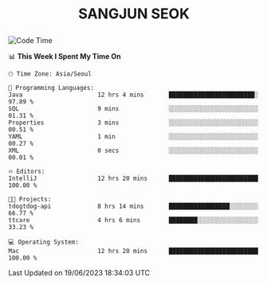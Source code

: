 <h1>
 <p align="center">
   SANGJUN SEOK
 </p>
</h1>

<!--START_SECTION:waka-->
![Code Time](http://img.shields.io/badge/Code%20Time-2%2C630%20hrs%208%20mins-blue)

📊 **This Week I Spent My Time On** 

```text
🕑︎ Time Zone: Asia/Seoul

💬 Programming Languages: 
Java                     12 hrs 4 mins       ████████████████████████░   97.89 % 
SQL                      9 mins              ░░░░░░░░░░░░░░░░░░░░░░░░░   01.31 % 
Properties               3 mins              ░░░░░░░░░░░░░░░░░░░░░░░░░   00.51 % 
YAML                     1 min               ░░░░░░░░░░░░░░░░░░░░░░░░░   00.27 % 
XML                      0 secs              ░░░░░░░░░░░░░░░░░░░░░░░░░   00.01 % 

🔥 Editors: 
IntelliJ                 12 hrs 20 mins      █████████████████████████   100.00 % 

🐱‍💻 Projects: 
tdogtdog-api             8 hrs 14 mins       █████████████████░░░░░░░░   66.77 % 
ttcare                   4 hrs 6 mins        ████████░░░░░░░░░░░░░░░░░   33.23 % 

💻 Operating System: 
Mac                      12 hrs 20 mins      █████████████████████████   100.00 % 
```


 Last Updated on 19/06/2023 18:34:03 UTC
<!--END_SECTION:waka-->
